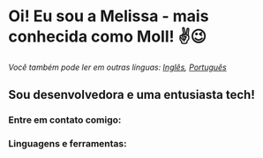 # Oi! Eu sou a Melissa - mais conhecida como Moll! ✌😉

*Você também pode ler em outras línguas: [Inglês](README.md), [Português](README_PT.md)*

## Sou desenvolvedora e uma entusiasta tech!

### Entre em contato comigo:

### Linguagens e ferramentas:
